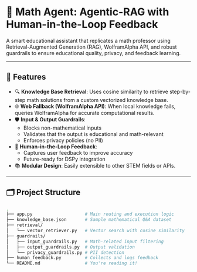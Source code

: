 # 🧠 Math Agent: Agentic-RAG with Human-in-the-Loop Feedback

A smart educational assistant that replicates a math professor using Retrieval-Augmented Generation (RAG), WolframAlpha API, and robust guardrails to ensure educational quality, privacy, and feedback learning.

---

## 🚀 Features

- 🔍 **Knowledge Base Retrieval**: Uses cosine similarity to retrieve step-by-step math solutions from a custom vectorized knowledge base.
- 🌐 **Web Fallback (WolframAlpha API)**: When local knowledge fails, queries WolframAlpha for accurate computational results.
- 🛡️ **Input & Output Guardrails**:
  - Blocks non-mathematical inputs
  - Validates that the output is educational and math-relevant
  - Enforces privacy policies (no PII)
- 👤 **Human-in-the-Loop Feedback**:
  - Captures user feedback to improve accuracy
  - Future-ready for DSPy integration
- 📚 **Modular Design**: Easily extensible to other STEM fields or APIs.

---

## 🗂️ Project Structure

```bash
.
├── app.py                    # Main routing and execution logic
├── knowledge_base.json       # Sample mathematical Q&A dataset
├── retrieval/
│   └── vector_retriever.py   # Vector search with cosine similarity
├── guardrails/
│   ├── input_guardrails.py   # Math-related input filtering
│   ├── output_guardrails.py  # Output validation
│   └── privacy_guardrails.py # PII detection
├── human_feedback.py         # Collects and logs feedback
└── README.md                 # You're reading it!
